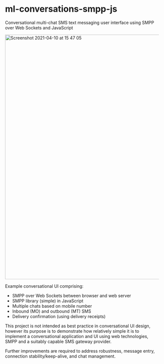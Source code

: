 # ml-conversations-smpp-js
Conversational multi-chat SMS text messaging user interface using SMPP over Web Sockets and JavaScript

<img width="800" alt="Screenshot 2021-04-10 at 15 47 05" src="https://user-images.githubusercontent.com/52739488/114274021-7fdac800-9a14-11eb-8ee7-5864b9d4430c.png">

Example conversational UI comprising:

- SMPP over Web Sockets between browser and web server
- SMPP library (simple) in JavaScript
- Multiple chats based on mobile number
- Inbound (MO) and outbound (MT) SMS
- Delivery confirmation (using delivery receipts)

This project is not intended as best practice in conversational UI design, however its purpose is to demonstrate how relatively simple it is to implement a conversational application and UI using web technologies, SMPP and a suitably capable SMS gateway provider.

Further improvements are required to address robustness, message entry, connection stability/keep-alive, and chat management.
